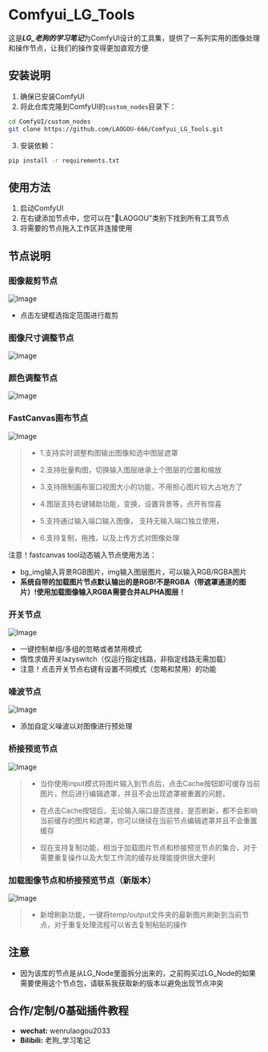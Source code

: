 # Comfyui_LG_Tools

这是***LG_老狗的学习笔记***为ComfyUI设计的工具集，提供了一系列实用的图像处理和操作节点，让我们的操作变得更加直观方便

## 安装说明

1. 确保已安装ComfyUI
2. 将此仓库克隆到ComfyUI的`custom_nodes`目录下：
```bash
cd ComfyUI/custom_nodes
git clone https://github.com/LAOGOU-666/Comfyui_LG_Tools.git
```

3. 安装依赖：
```bash
pip install -r requirements.txt
```

## 使用方法

1. 启动ComfyUI
2. 在右键添加节点中，您可以在"🎈LAOGOU"类别下找到所有工具节点
3. 将需要的节点拖入工作区并连接使用

## 节点说明

### 图像裁剪节点
![Image](./assets/crop.jpg)
- 点击左键框选指定范围进行裁剪
### 图像尺寸调整节点
![Image](./assets/size.jpg)

### 颜色调整节点
![Image](./assets/color_adjust.jpg)

### FastCanvas画布节点
![Image](./assets/FastCanvas.png)
> * 1.支持实时调整构图输出图像和选中图层遮罩
>
> * 2.支持批量构图，切换输入图层继承上个图层的位置和缩放
>
> * 3.支持限制画布窗口视图大小的功能，不用担心图片较大占地方了
>
> * 4.图层支持右键辅助功能，变换，设置背景等，点开有惊喜
>
> * 5.支持通过输入端口输入图像，
      支持无输入端口独立使用，
>
> * 6.支持复制，拖拽，以及上传方式对图像处理
>
注意！fastcanvas tool动态输入节点使用方法：
* bg_img输入背景RGB图片，img输入图层图片，可以输入RGB/RGBA图片
* **系统自带的加载图片节点默认输出的是RGB!不是RGBA（带遮罩通道的图片）!使用加载图像输入RGBA需要合并ALPHA图层！**
### 开关节点
![Image](./assets/switch.jpg)
- 一键控制单组/多组的忽略或者禁用模式
- 惰性求值开关lazyswitch（仅运行指定线路，非指定线路无需加载）
- 注意！点击开关节点右键有设置不同模式（忽略和禁用）的功能

### 噪波节点
![Image](./assets/noise.jpg)
- 添加自定义噪波以对图像进行预处理

### 桥接预览节点
![Image](./assets/CachePreviewBridge.png)

> * 当你使用input模式将图片输入到节点后，点击Cache按钮即可缓存当前图片，然后进行编辑遮罩，并且不会出现遮罩被重置的问题，
>
> * 在点击Cache按钮后，无论输入端口是否连接，是否刷新，都不会影响当前缓存的图片和遮罩，你可以继续在当前节点编辑遮罩并且不会重置缓存
>
> * 现在支持复制功能，相当于加载图片节点和桥接预览节点的集合，对于需要重复操作以及大型工作流的缓存处理能提供很大便利

### 加载图像节点和桥接预览节点（新版本）
![Image](./assets/refresh.png)
> * 新增刷新功能，一键将temp/output文件夹的最新图片刷新到当前节点，对于重复处理流程可以省去复制粘贴的操作
## 注意
* 因为该库的节点是从LG_Node里面拆分出来的，之前购买过LG_Node的如果需要使用这个节点包，请联系我获取新的版本以避免出现节点冲突

## 合作/定制/0基础插件教程
- **wechat:**  wenrulaogou2033
- **Bilibili:** 老狗_学习笔记